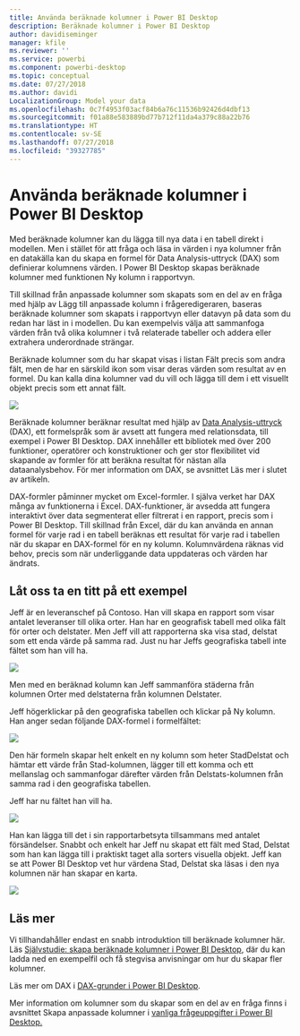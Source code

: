 ```yaml
---
title: Använda beräknade kolumner i Power BI Desktop
description: Beräknade kolumner i Power BI Desktop
author: davidiseminger
manager: kfile
ms.reviewer: ''
ms.service: powerbi
ms.component: powerbi-desktop
ms.topic: conceptual
ms.date: 07/27/2018
ms.author: davidi
LocalizationGroup: Model your data
ms.openlocfilehash: 0c7f4953f03acf84b6a76c11536b92426d4dbf13
ms.sourcegitcommit: f01a88e583889bd77b712f11da4a379c88a22b76
ms.translationtype: HT
ms.contentlocale: sv-SE
ms.lasthandoff: 07/27/2018
ms.locfileid: "39327785"
---
```

# <a name="using-calculated-columns-in-power-bi-desktop"></a>Använda beräknade kolumner i Power BI Desktop
Med beräknade kolumner kan du lägga till nya data i en tabell direkt i modellen. Men i stället för att fråga och läsa in värden i nya kolumner från en datakälla kan du skapa en formel för Data Analysis-uttryck (DAX) som definierar kolumnens värden. I Power BI Desktop skapas beräknade kolumner med funktionen Ny kolumn i rapportvyn.

Till skillnad från anpassade kolumner som skapats som en del av en fråga med hjälp av Lägg till anpassade kolumn i frågeredigeraren, baseras beräknade kolumner som skapats i rapportvyn eller datavyn på data som du redan har läst in i modellen. Du kan exempelvis välja att sammanfoga värden från två olika kolumner i två relaterade tabeller och addera eller extrahera underordnade strängar.

Beräknade kolumner som du har skapat visas i listan Fält precis som andra fält, men de har en särskild ikon som visar deras värden som resultat av en formel. Du kan kalla dina kolumner vad du vill och lägga till dem i ett visuellt objekt precis som ett annat fält.

![](media/desktop-calculated-columns/calccolinpbid_fields.png)

Beräknade kolumner beräknar resultat med hjälp av [Data Analysis-uttryck](https://msdn.microsoft.com/library/gg413422.aspx) (DAX), ett formelspråk som är avsett att fungera med relationsdata, till exempel i Power BI Desktop. DAX innehåller ett bibliotek med över 200 funktioner, operatörer och konstruktioner och ger stor flexibilitet vid skapande av formler för att beräkna resultat för nästan alla dataanalysbehov. För mer information om DAX, se avsnittet Läs mer i slutet av artikeln.

DAX-formler påminner mycket om Excel-formler. I själva verket har DAX många av funktionerna i Excel. DAX-funktioner, är avsedda att fungera interaktivt över data segmenterat eller filtrerat i en rapport, precis som i Power BI Desktop. Till skillnad från Excel, där du kan använda en annan formel för varje rad i en tabell beräknas ett resultat för varje rad i tabellen när du skapar en DAX-formel för en ny kolumn. Kolumnvärdena räknas vid behov, precis som när underliggande data uppdateras och värden har ändrats.

## <a name="lets-look-at-an-example"></a>Låt oss ta en titt på ett exempel
Jeff är en leveranschef på Contoso. Han vill skapa en rapport som visar antalet leveranser till olika orter. Han har en geografisk tabell med olika fält för orter och delstater. Men Jeff vill att rapporterna ska visa stad, delstat som ett enda värde på samma rad. Just nu har Jeffs geografiska tabell inte fältet som han vill ha.

![](media/desktop-calculated-columns/calccolinpbid_cityandstatefields.png)

Men med en beräknad kolumn kan Jeff sammanföra städerna från kolumnen Orter med delstaterna från kolumnen Delstater.

Jeff högerklickar på den geografiska tabellen och klickar på Ny kolumn. Han anger sedan följande DAX-formel i formelfältet:

![](media/desktop-calculated-columns/calccolinpbid_formula.png)

Den här formeln skapar helt enkelt en ny kolumn som heter StadDelstat och hämtar ett värde från Stad-kolumnen, lägger till ett komma och ett mellanslag och sammanfogar därefter värden från Delstats-kolumnen från samma rad i den geografiska tabellen.

Jeff har nu fältet han vill ha.

![](media/desktop-calculated-columns/calccolinpbid_citystatefield.png)

Han kan lägga till det i sin rapportarbetsyta tillsammans med antalet försändelser. Snabbt och enkelt har Jeff nu skapat ett fält med Stad, Delstat som han kan lägga till i praktiskt taget alla sorters visuella objekt. Jeff kan se att Power BI Desktop vet hur värdena Stad, Delstat ska läsas i den nya kolumnen när han skapar en karta.

![](media/desktop-calculated-columns/calccolinpbid_citystatemap.png)

## <a name="learn-more"></a>Läs mer
Vi tillhandahåller endast en snabb introduktion till beräknade kolumner här. Läs [Självstudie: skapa beräknade kolumner i Power BI Desktop](desktop-tutorial-create-calculated-columns.md), där du kan ladda ned en exempelfil och få stegvisa anvisningar om hur du skapar fler kolumner. 

Läs mer om DAX i [DAX-grunder i Power BI Desktop](desktop-quickstart-learn-dax-basics.md).

Mer information om kolumner som du skapar som en del av en fråga finns i avsnittet Skapa anpassade kolumner i [vanliga frågeuppgifter i Power BI Desktop.](desktop-common-query-tasks.md)  

